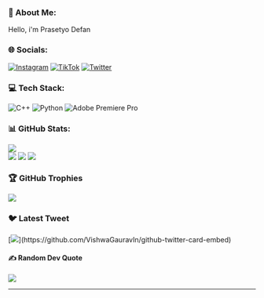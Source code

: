 ### 💫 About Me:
Hello, i'm Prasetyo Defan


### 🌐 Socials:
[![Instagram](https://img.shields.io/badge/Instagram-%23E4405F.svg?logo=Instagram&logoColor=white)](https://instagram.com/prasetyodefan) [![TikTok](https://img.shields.io/badge/TikTok-%23000000.svg?logo=TikTok&logoColor=white)](https://tiktok.com/@prasetyodeff) [![Twitter](https://img.shields.io/badge/Twitter-%231DA1F2.svg?logo=Twitter&logoColor=white)](https://twitter.com/samepack_) 

### 💻 Tech Stack:
![C++](https://img.shields.io/badge/c++-%2300599C.svg?style=flat&logo=c%2B%2B&logoColor=white) ![Python](https://img.shields.io/badge/python-3670A0?style=flat&logo=python&logoColor=ffdd54) ![Adobe Premiere Pro](https://img.shields.io/badge/Adobe%20Premiere%20Pro-9999FF.svg?style=flat&logo=Adobe%20Premiere%20Pro&logoColor=white)
### 📊 GitHub Stats:
[![](https://visitcount.itsvg.in/api?id=prasetyodefan&icon=5&color=0)](https://visitcount.itsvg.in)<br/>
![](https://github-readme-stats.vercel.app/api?username=prasetyodefan&theme=dark&hide_border=false&include_all_commits=false&count_private=false)
![](https://github-readme-streak-stats.herokuapp.com/?user=prasetyodefan&theme=dark&hide_border=false&align)
![](https://github-readme-stats.vercel.app/api/top-langs/?username=prasetyodefan&theme=dark&hide_border=false&include_all_commits=false&count_private=false&layout=compact)

### 🏆 GitHub Trophies
![](https://github-profile-trophy.vercel.app/?username=prasetyodefan&theme=flat&no-frame=false&no-bg=true&margin-w=4)

### 🐦 Latest Tweet
[![](https://gtce.itsvg.in/api?username=samepack_)](https://github.com/VishwaGauravIn/github-twitter-card-embed)

#### ✍️ Random Dev Quote
![](https://quotes-github-readme.vercel.app/api?type=horizontal&theme=radical)

---


<!-- Proudly created with GPRM ( https://gprm.itsvg.in ) -->
